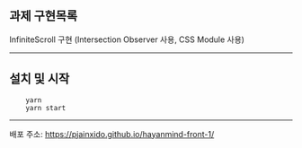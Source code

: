## 과제 구현목록

InfiniteScroll 구현 (Intersection Observer 사용, CSS Module 사용)

---

## 설치 및 시작

```
    yarn
    yarn start
```

---

배포 주소: https://pjainxido.github.io/hayanmind-front-1/
